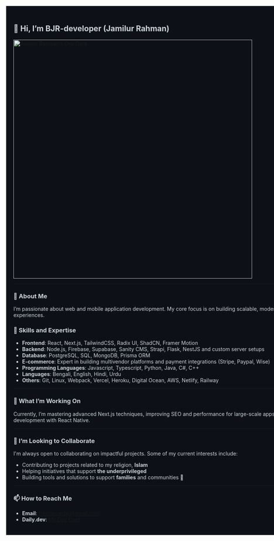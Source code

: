 <div style="background-color:#0d1117; color:#c9d1d9; padding:20px; width:100vw;">

<h2>👋 Hi, I’m <b>BJR-developer</b> (Jamilur Rahman)</h2>

<a href="https://app.daily.dev/jamilurahmanbjr"><img src="https://api.daily.dev/devcards/v2/d6EfKKLFT07LRHJpU4tL0.png?r=07m&type=wide" width="652" alt="Jamilur Rahman's Dev Card"/></a>

---

### 👀 About Me
I’m passionate about web and mobile application development. My core focus is on building scalable, modern apps that deliver exceptional user experiences. 

### 🚀 Skills and Expertise
- **Frontend**: React, Next.js, TailwindCSS, Radix UI, ShadCN, Framer Motion
- **Backend**: Node.js, Firebase, Supabase, Sanity CMS, Strapi, Flask, NestJS and custom server setups
- **Database**: PostgreSQL, SQL, MongoDB, Prisma ORM
- **E-commerce**: Expert in building multivendor platforms and payment integrations (Stripe, Paypal, Wise)
- **Programming Languages**: Javascript, Typescript, Python, Java, C#, C++
- **Languages**: Bengali, English, Hindi, Urdu
- **Others**: Git, Linux, Webpack, Vercel, Heroku, Digital Ocean, AWS, Netlify, Railway

---

### 🌱 What I’m Working On
Currently, I’m mastering advanced Next.js techniques, improving SEO and performance for large-scale apps, and diving deeper into mobile app development with React Native.

---

### 💞️ I’m Looking to Collaborate
I'm always open to collaborating on impactful projects. Some of my current interests include:
- Contributing to projects related to my religion, **Islam**
- Helping initiatives that support **the underprivileged**
- Building tools and solutions to support **families** and communities 🤗

---

### 📫 How to Reach Me
- **Email**: [freelancerbjr@gmail.com](mailto:freelancerbjr@gmail.com)
- **Daily.dev**: [My Dev Card](https://app.daily.dev/jamilurahmanbjr)

</div>
